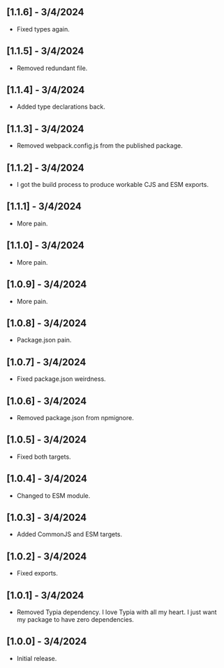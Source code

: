 ## [1.1.6] - 3/4/2024
- Fixed types again.

## [1.1.5] - 3/4/2024
- Removed redundant file.

## [1.1.4] - 3/4/2024
- Added type declarations back.

## [1.1.3] - 3/4/2024
- Removed webpack.config.js from the published package.

## [1.1.2] - 3/4/2024
- I got the build process to produce workable CJS and ESM exports.

## [1.1.1] - 3/4/2024
- More pain.

## [1.1.0] - 3/4/2024
- More pain.

## [1.0.9] - 3/4/2024
- More pain.

## [1.0.8] - 3/4/2024
- Package.json pain.

## [1.0.7] - 3/4/2024
- Fixed package.json weirdness.

## [1.0.6] - 3/4/2024
- Removed package.json from npmignore.

## [1.0.5] - 3/4/2024
- Fixed both targets.

## [1.0.4] - 3/4/2024
- Changed to ESM module.

## [1.0.3] - 3/4/2024
- Added CommonJS and ESM targets.

## [1.0.2] - 3/4/2024
- Fixed exports.

## [1.0.1] - 3/4/2024
- Removed Typia dependency. I love Typia with all my heart. I just want my package to have zero dependencies.

## [1.0.0] - 3/4/2024
- Initial release.